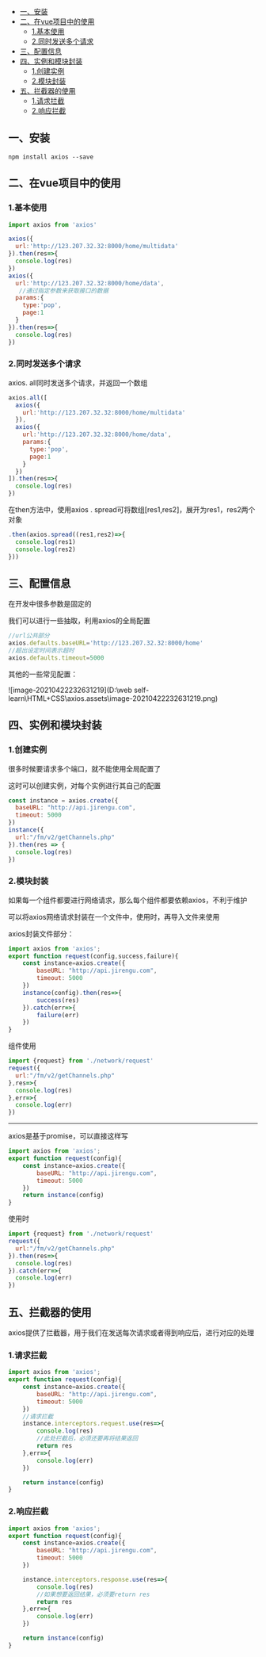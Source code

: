 - [一、安装](#一安装)
- [二、在vue项目中的使用](#二在vue项目中的使用)
  - [1.基本使用](#1基本使用)
  - [2.同时发送多个请求](#2同时发送多个请求)
- [三、配置信息](#三配置信息)
- [四、实例和模块封装](#四实例和模块封装)
  - [1.创建实例](#1创建实例)
  - [2.模块封装](#2模块封装)
- [五、拦截器的使用](#五拦截器的使用)
  - [1.请求拦截](#1请求拦截)
  - [2.响应拦截](#2响应拦截)
## 一、安装

~~~
npm install axios --save
~~~

## 二、在vue项目中的使用

### 1.基本使用

~~~js
import axios from 'axios'

axios({
  url:'http://123.207.32.32:8000/home/multidata'
}).then(res=>{
  console.log(res)
})
axios({
  url:'http://123.207.32.32:8000/home/data',
   //通过指定参数来获取接口的数据
  params:{
    type:'pop',
    page:1
  }  
}).then(res=>{
  console.log(res)
})
~~~

### 2.同时发送多个请求

axios. all同时发送多个请求，并返回一个数组

~~~js
axios.all([
  axios({
    url:'http://123.207.32.32:8000/home/multidata'
  }),
  axios({
    url:'http://123.207.32.32:8000/home/data',
    params:{
      type:'pop',
      page:1
    }
  })
]).then(res=>{
  console.log(res) 
})
~~~

在then方法中，使用axios . spread可将数组[res1,res2]，展开为res1，res2两个对象

~~~js
.then(axios.spread((res1,res2)=>{
  console.log(res1)
  console.log(res2) 
}))
~~~

## 三、配置信息

在开发中很多参数是固定的

我们可以进行一些抽取，利用axios的全局配置

~~~js
//url公共部分
axios.defaults.baseURL='http://123.207.32.32:8000/home'
//超出设定时间表示超时
axios.defaults.timeout=5000
~~~

其他的一些常见配置：

![image-20210422232631219](D:\web self-learn\HTML+CSS\axios.assets\image-20210422232631219.png)

## 四、实例和模块封装

### 1.创建实例

很多时候要请求多个端口，就不能使用全局配置了

这时可以创建实例，对每个实例进行其自己的配置

~~~js
const instance = axios.create({
  baseURL: "http://api.jirengu.com",
  timeout: 5000
})
instance({
  url:"/fm/v2/getChannels.php"
}).then(res => {
  console.log(res)
})
~~~

### 2.模块封装

如果每一个组件都要进行网络请求，那么每个组件都要依赖axios，不利于维护

可以将axios网络请求封装在一个文件中，使用时，再导入文件来使用

axios封装文件部分：

~~~js
import axios from 'axios';
export function request(config,success,failure){
    const instance=axios.create({
        baseURL: "http://api.jirengu.com",
        timeout: 5000
    })
    instance(config).then(res=>{
        success(res)
    }).catch(err=>{
        failure(err)
    })
}
~~~

组件使用

~~~js
import {request} from './network/request'
request({
  url:"/fm/v2/getChannels.php"
},res=>{
  console.log(res)
},err=>{
  console.log(err)
})
~~~

<hr/>

axios是基于promise，可以直接这样写

~~~js
import axios from 'axios';
export function request(config){
    const instance=axios.create({
        baseURL: "http://api.jirengu.com",
        timeout: 5000
    })
    return instance(config)
}
~~~

使用时

~~~js
import {request} from './network/request'
request({
  url:"/fm/v2/getChannels.php"
}).then(res=>{
  console.log(res)
}).catch(err=>{
  console.log(err)
})
~~~

## 五、拦截器的使用

axios提供了拦截器，用于我们在发送每次请求或者得到响应后，进行对应的处理

### 1.请求拦截

~~~js
import axios from 'axios';
export function request(config){
    const instance=axios.create({
        baseURL: "http://api.jirengu.com",
        timeout: 5000
    })
	//请求拦截
    instance.interceptors.request.use(res=>{
        console.log(res)
        //此处拦截后，必须还要再将结果返回
        return res
    },err=>{
        console.log(err)
    })

    return instance(config)
}
~~~

### 2.响应拦截

~~~js
import axios from 'axios';
export function request(config){
    const instance=axios.create({
        baseURL: "http://api.jirengu.com",
        timeout: 5000
    })

    instance.interceptors.response.use(res=>{
        console.log(res)
        //如果想要返回结果，必须要return res
        return res
    },err=>{
        console.log(err)
    })

    return instance(config)
}
~~~





































